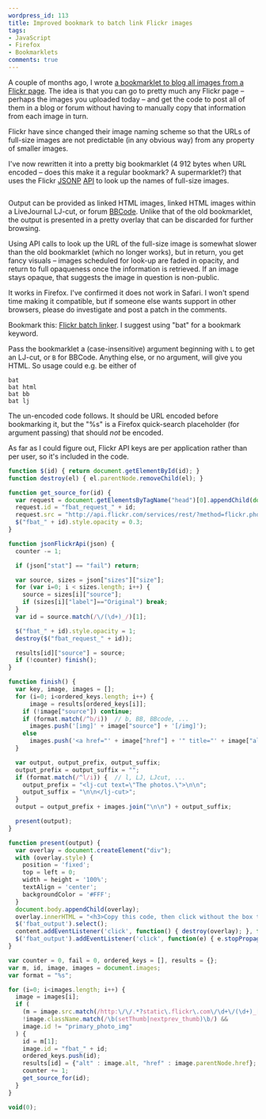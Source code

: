 ```yaml
---
wordpress_id: 113
title: Improved bookmark to batch link Flickr images
tags:
- JavaScript
- Firefox
- Bookmarklets
comments: true
---
```

A couple of months ago, I wrote <a href="http://henrik.nyh.se/2006/09/bookmarklet-to-blog-all-images-from-a-flickr-page/">a bookmarklet to blog all images from a Flickr page</a>. The idea is that you can go to pretty much any Flickr page &ndash; perhaps the images you uploaded today &ndash; and get the code to post all of them in a blog or forum without having to manually copy that information from each image in turn.

Flickr have since changed their image naming scheme so that the URLs of full-size images are not predictable (in any obvious way) from any property of smaller images.

I've now rewritten it into a pretty big bookmarklet (4 912 bytes when URL encoded &ndash; does this make it a regular bookmark? A supermarklet?) that uses the Flickr <a href="http://bob.pythonmac.org/archives/2005/12/05/remote-json-jsonp/">JSONP</a> <a href="http://www.flickr.com/services/api/">API</a> to look up the names of full-size images.

<p class="center"><img src="http://henrik.nyh.se/uploads/bookmarklet-fbat.png" alt="" /></p>

Output can be provided as linked HTML images, linked HTML images within a LiveJournal LJ-cut, or forum <a href="http://en.wikipedia.org/wiki/BBCode">BBCode</a>. Unlike that of the old bookmarklet, the output is presented in a pretty overlay that can be discarded for further browsing.

Using API calls to look up the URL of the full-size image is somewhat slower than the old bookmarklet (which no longer works), but in return, you get fancy visuals &ndash; images scheduled for look-up are faded in opacity, and return to full opaqueness once the information is retrieved. If an image stays opaque, that suggests the image in question is non-public.

<!--more-->

It works in Firefox. I've confirmed it does not work in Safari. I won't spend time making it compatible, but if someone else wants support in other browsers, please do investigate and post a patch in the comments.

Bookmark this: <a href="javascript:function%20%24%28id%29%20%7B%20return%20document.getElementById%28id%29%3B%20%7D%0Afunction%20destroy%28el%29%20%7B%20el.parentNode.removeChild%28el%29%3B%20%7D%0A%0Afunction%20get_source_for%28id%29%20%7B%0A%09var%20request%20%3D%20document.getElementsByTagName%28%22head%22%29%5B0%5D.appendChild%28document.createElement%28%22script%22%29%29%3B%0A%09request.id%20%3D%20%22fbat_request_%22%20%2B%20id%3B%0A%09request.src%20%3D%20%22http%3A%2F%2Fapi.flickr.com%2Fservices%2Frest%2F%3Fmethod%3Dflickr.photos.getSizes%26format%3Djson%26api_key%3D58b74bb27f70254a67c34ed95710bc12%26photo_id%3D%22%20%2B%20id%3B%0A%09%24%28%22fbat_%22%20%2B%20id%29.style.opacity%20%3D%200.3%3B%0A%7D%0A%0Afunction%20jsonFlickrApi%28json%29%20%7B%0A%09counter%20-%3D%201%3B%0A%09%0A%09if%20%28json%5B%22stat%22%5D%20%3D%3D%20%22fail%22%29%20return%3B%0A%09%0A%09var%20source%2C%20sizes%20%3D%20json%5B%22sizes%22%5D%5B%22size%22%5D%3B%0A%09for%20%28var%20i%3D0%3B%20i%20%3C%20sizes.length%3B%20i%2B%2B%29%20%7B%0A%09%09source%20%3D%20sizes%5Bi%5D%5B%22source%22%5D%3B%0A%09%09if%20%28sizes%5Bi%5D%5B%22label%22%5D%3D%3D%22Original%22%29%20break%3B%0A%09%7D%0A%09var%20id%20%3D%20source.match%28%2F%5C%2F%28%5Cd%2B%29_%2F%29%5B1%5D%3B%0A%0A%09%24%28%22fbat_%22%20%2B%20id%29.style.opacity%20%3D%201%3B%0A%09destroy%28%24%28%22fbat_request_%22%20%2B%20id%29%29%3B%0A%09%0A%09results%5Bid%5D%5B%22source%22%5D%20%3D%20source%3B%0A%09if%20%28%21counter%29%20finish%28%29%3B%0A%7D%0A%0Afunction%20finish%28%29%20%7B%0A%09var%20key%2C%20image%2C%20images%20%3D%20%5B%5D%3B%0A%09for%20%28i%3D0%3B%20i%3Cordered_keys.length%3B%20i%2B%2B%29%20%7B%0A%20%20%20%20%09image%20%3D%20results%5Bordered_keys%5Bi%5D%5D%3B%0A%09%09if%20%28%21image%5B%22source%22%5D%29%20continue%3B%0A%09%09if%20%28format.match%28%2F%5Eb%2Fi%29%29%20%20%2F%2F%20b%2C%20BB%2C%20BBcode%2C%20...%0A%09%09%09images.push%28%27%5Bimg%5D%27%20%2B%20image%5B%22source%22%5D%20%2B%20%27%5B%2Fimg%5D%27%29%3B%0A%09%09else%0A%09%09%09images.push%28%27%3Ca%20href%3D%22%27%20%2B%20image%5B%22href%22%5D%20%2B%20%27%22%20title%3D%22%27%20%2B%20image%5B%22alt%22%5D%20%2B%20%27%22%3E%3Cimg%20src%3D%22%27%20%2B%20image%5B%22source%22%5D%20%2B%20%27%22%20alt%3D%22%27%2B%20image%5B%22alt%22%5D%20%2B%27%22%20%2F%3E%3C%2Fa%3E%27%29%3B%0A%09%7D%0A%09%0A%09var%20output%2C%20output_prefix%2C%20output_suffix%3B%0A%09output_prefix%20%3D%20output_suffix%20%3D%20%22%22%3B%0A%09if%20%28format.match%28%2F%5El%2Fi%29%29%20%7B%20%20%2F%2F%20l%2C%20LJ%2C%20LJcut%2C%20...%0A%09%09output_prefix%20%3D%20%22%3Clj-cut%20text%3D%5C%22The%20photos.%5C%22%3E%5Cn%5Cn%22%3B%0A%09%09output_suffix%20%3D%20%22%5Cn%5Cn%3C%2Flj-cut%3E%22%3B%0A%09%7D%0A%09output%20%3D%20output_prefix%20%2B%20images.join%28%22%5Cn%5Cn%22%29%20%2B%20output_suffix%3B%0A%09%0A%09present%28output%29%3B%0A%7D%0A%0Afunction%20present%28output%29%20%7B%0A%09var%20overlay%20%3D%20document.createElement%28%22div%22%29%3B%0A%09with%20%28overlay.style%29%20%7B%0A%09%09position%20%3D%20%27fixed%27%3B%0A%09%09top%20%3D%20left%20%3D%200%3B%0A%09%09width%20%3D%20height%20%3D%20%27100%25%27%3B%0A%09%09textAlign%20%3D%20%27center%27%3B%0A%09%09backgroundColor%20%3D%20%27%23FFF%27%3B%0A%09%7D%0A%09document.body.appendChild%28overlay%29%3B%0A%09overlay.innerHTML%20%3D%20%22%3Ch3%3ECopy%20this%20code%2C%20then%20click%20without%20the%20box%20to%20discard.%3C%2Fh3%3E%3Ctextarea%20style%3D%27width%3A90%25%3Bheight%3A80%25%3Bborder%3A1px%20solid%20%23000%3Bbackground%3A%23FEFEFE%3Bpadding%3A1em%3B%27%20id%3D%27fbat_output%27%3E%22%20%2B%20output%20%2B%20%22%3C%2Ftextarea%3E%22%3B%0A%09%24%28%27fbat_output%27%29.select%28%29%3B%0A%09content.addEventListener%28%27click%27%2C%20function%28%29%20%7B%20destroy%28overlay%29%3B%20%7D%2C%20false%29%3B%0A%09%24%28%27fbat_output%27%29.addEventListener%28%27click%27%2C%20function%28e%29%20%7B%20e.stopPropagation%28%29%3B%20%7D%2C%20false%29%3B%0A%7D%0A%0Avar%20counter%20%3D%200%2C%20fail%20%3D%200%2C%20ordered_keys%20%3D%20%5B%5D%2C%20results%20%3D%20%7B%7D%3B%0Avar%20m%2C%20id%2C%20image%2C%20images%20%3D%20document.images%3B%0Avar%20format%20%3D%20%22%s%22%3B%0A%0Afor%20%28i%3D0%3B%20i%3Cimages.length%3B%20i%2B%2B%29%20%7B%0A%09image%20%3D%20images%5Bi%5D%3B%0A%09if%20%28%0A%09%09%28m%20%3D%20image.src.match%28%2Fhttp%3A%5C%2F%5C%2F.%2A%3Fstatic%5C.flickr%5C.com%5C%2F%5Cd%2B%5C%2F%28%5Cd%2B%29_%5Ba-z%5Cd%5D%2B%28%3F%3A_%5Ba-z%5D%29%3F%5C.jpg%2F%29%29%20%26%26%0A%09%09%21image.className.match%28%2F%5Cb%28setThumb%7Cnextprev_thumb%29%5Cb%2F%29%20%26%26%0A%09%09image.id%20%21%3D%20%22primary_photo_img%22%0A%09%29%20%7B%0A%09%09id%20%3D%20m%5B1%5D%3B%0A%09%09image.id%20%3D%20%22fbat_%22%20%2B%20id%3B%0A%09%09ordered_keys.push%28id%29%3B%0A%09%09results%5Bid%5D%20%3D%20%7B%22alt%22%20%3A%20image.alt%2C%20%22href%22%20%3A%20image.parentNode.href%7D%3B%0A%09%09counter%20%2B%3D%201%3B%0A%09%09get_source_for%28id%29%3B%0A%09%7D%0A%7D%0A%0Avoid%280%29%3B">Flickr batch linker</a>. I suggest using "bat" for a bookmark keyword.

Pass the bookmarklet a (case-insensitive) argument beginning with <code>L</code> to get an LJ-cut, or <code>B</code> for BBCode. Anything else, or no argument, will give you HTML. So usage could e.g. be either of

    bat
    bat html
    bat bb
    bat lj

The un-encoded code follows. It should be URL encoded before bookmarking it, but the "%s" is a Firefox quick-search placeholder (for argument passing) that should <em>not</em> be encoded.

As far as I could figure out, Flickr API keys are per application rather than per user, so it's included in the code.

``` javascript
function $(id) { return document.getElementById(id); }
function destroy(el) { el.parentNode.removeChild(el); }

function get_source_for(id) {
  var request = document.getElementsByTagName("head")[0].appendChild(document.createElement("script"));
  request.id = "fbat_request_" + id;
  request.src = "http://api.flickr.com/services/rest/?method=flickr.photos.getSizes&format=json&api_key=58b74bb27f70254a67c34ed95710bc12&photo_id=" + id;
  $("fbat_" + id).style.opacity = 0.3;
}

function jsonFlickrApi(json) {
  counter -= 1;

  if (json["stat"] == "fail") return;

  var source, sizes = json["sizes"]["size"];
  for (var i=0; i < sizes.length; i++) {
    source = sizes[i]["source"];
    if (sizes[i]["label"]=="Original") break;
  }
  var id = source.match(/\/(\d+)_/)[1];

  $("fbat_" + id).style.opacity = 1;
  destroy($("fbat_request_" + id));

  results[id]["source"] = source;
  if (!counter) finish();
}

function finish() {
  var key, image, images = [];
  for (i=0; i<ordered_keys.length; i++) {
      image = results[ordered_keys[i]];
    if (!image["source"]) continue;
    if (format.match(/^b/i))  // b, BB, BBcode, ...
      images.push('[img]' + image["source"] + '[/img]');
    else
      images.push('<a href="' + image["href"] + '" title="' + image["alt"] + '"><img src="' + image["source"] + '" alt="'+ image["alt"] +'" /></a>');
  }

  var output, output_prefix, output_suffix;
  output_prefix = output_suffix = "";
  if (format.match(/^l/i)) {  // l, LJ, LJcut, ...
    output_prefix = "<lj-cut text=\"The photos.\">\n\n";
    output_suffix = "\n\n</lj-cut>";
  }
  output = output_prefix + images.join("\n\n") + output_suffix;

  present(output);
}

function present(output) {
  var overlay = document.createElement("div");
  with (overlay.style) {
    position = 'fixed';
    top = left = 0;
    width = height = '100%';
    textAlign = 'center';
    backgroundColor = '#FFF';
  }
  document.body.appendChild(overlay);
  overlay.innerHTML = "<h3>Copy this code, then click without the box to discard.</h3><textarea style='width:90%;height:80%;border:1px solid #000;background:#FEFEFE;padding:1em;' id='fbat_output'>" + output + "</textarea>";
  $('fbat_output').select();
  content.addEventListener('click', function() { destroy(overlay); }, false);
  $('fbat_output').addEventListener('click', function(e) { e.stopPropagation(); }, false);
}

var counter = 0, fail = 0, ordered_keys = [], results = {};
var m, id, image, images = document.images;
var format = "%s";

for (i=0; i<images.length; i++) {
  image = images[i];
  if (
    (m = image.src.match(/http:\/\/.*?static\.flickr\.com\/\d+\/(\d+)_[a-z\d]+(?:_[a-z])?\.jpg/)) &&
    !image.className.match(/\b(setThumb|nextprev_thumb)\b/) &&
    image.id != "primary_photo_img"
  ) {
    id = m[1];
    image.id = "fbat_" + id;
    ordered_keys.push(id);
    results[id] = {"alt" : image.alt, "href" : image.parentNode.href};
    counter += 1;
    get_source_for(id);
  }
}

void(0);
```
